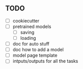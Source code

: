 ## TODO
- [ ] cookiecutter
- [ ] pretrained models
  - [ ] saving
  - [ ] loading 
- [ ] doc for auto stuff
- [ ] doc how to add a model
- [ ] model page template
- [ ] intputs/outputs for all the tasks